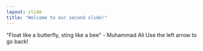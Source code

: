 ```yaml
---
layout: slide
title: "Welcome to our second slide!"
---
```

"Float like a butterfly, sting like a bee" - Muhammad Ali
Use the left arrow to go back!
